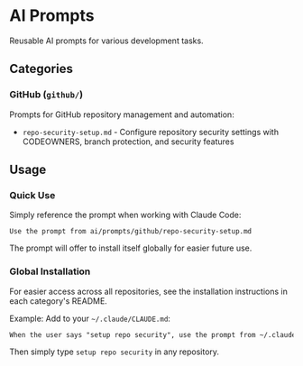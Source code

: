 # AI Prompts

Reusable AI prompts for various development tasks.

## Categories

### GitHub (`github/`)
Prompts for GitHub repository management and automation:
- `repo-security-setup.md` - Configure repository security settings with CODEOWNERS, branch protection, and security features

## Usage

### Quick Use
Simply reference the prompt when working with Claude Code:

```
Use the prompt from ai/prompts/github/repo-security-setup.md
```

The prompt will offer to install itself globally for easier future use.

### Global Installation
For easier access across all repositories, see the installation instructions in each category's README.

Example: Add to your `~/.claude/CLAUDE.md`:
```markdown
When the user says "setup repo security", use the prompt from ~/.claude/prompts/github/repo-security-setup.md
```

Then simply type `setup repo security` in any repository.
